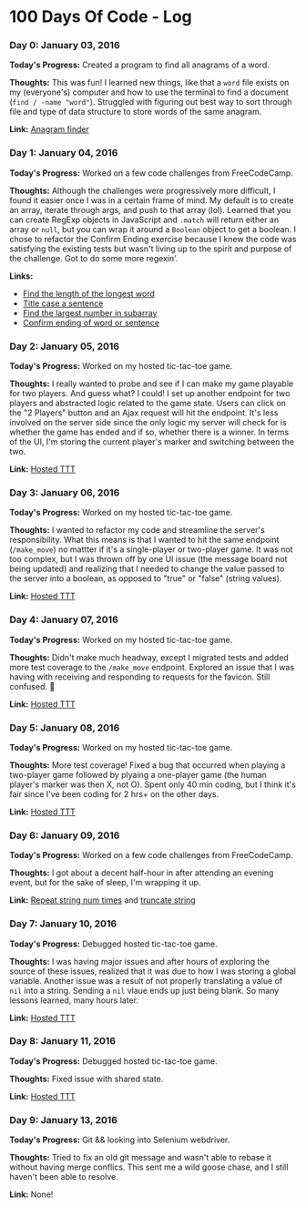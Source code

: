 # 100 Days Of Code - Log

### Day 0: January 03, 2016

**Today's Progress:** Created a program to find all anagrams of a word.

**Thoughts:** This was fun! I learned new things, like that a `word` file exists on my (everyone's) computer and how to use the terminal to find a document (`find / -name "word"`). Struggled with figuring out best way to sort through file and type of data structure to store words of the same anagram.

**Link:** [Anagram finder](https://gist.github.com/malinatran/40ace5a3286693105bb59248ea381f43)

### Day 1: January 04, 2016

**Today's Progress:** Worked on a few code challenges from FreeCodeCamp.

**Thoughts:** Although the challenges were progressively more difficult, I found it easier once I was in a certain frame of mind. My default is to create an array, iterate through args, and push to that array (lol). Learned that you can create RegExp objects in JavaScript and `.match` will return either an array or `null`, but you can wrap it around a `Boolean` object to get a boolean. I chose to refactor the Confirm Ending exercise because I knew the code was satisfying the existing tests but wasn't living up to the spirit and purpose of the challenge. Got to do some more regexin'.

**Links:** 
- [Find the length of the longest word](https://gist.github.com/malinatran/d77cb690f84c32cfe06991772c5d850e)
- [Title case a sentence](https://gist.github.com/malinatran/2becb9579f4e5dfbfa3bed30e0e2f0ce)
- [Find the largest number in subarray](https://gist.github.com/malinatran/49630c40fbd2ac405960b70b7bbb314c)
- [Confirm ending of word or sentence](https://gist.github.com/malinatran/cdaccd2f9b4a40a1db993e4efa190a24)

### Day 2: January 05, 2016

**Today's Progress:** Worked on my hosted tic-tac-toe game.

**Thoughts:** I really wanted to probe and see if I can make my game playable for two players. And guess what? I could! I set up another endpoint for two players and abstracted logic related to the game state. Users can click on the "2 Players" button and an Ajax request will hit the endpoint. It's less involved on the server side since the only logic my server will check for is whether the game has ended and if so, whether there is a winner. In terms of the UI, I'm storing the current player's marker and switching between the two.

**Link:** [Hosted TTT](https://github.com/malinatran/tic-tac-toe-x-web-server)

### Day 3: January 06, 2016

**Today's Progress:** Worked on my hosted tic-tac-toe game.

**Thoughts:** I wanted to refactor my code and streamline the server's responsibility. What this means is that I wanted to hit the same endpoint (`/make_move`) no mattter if it's a single-player or two-player game. It was not too complex, but I was thrown off by one UI issue (the message board not being updated) and realizing that I needed to change the value passed to the server into a boolean, as opposed to "true" or "false" (string values).

**Link:** [Hosted TTT](https://github.com/malinatran/tic-tac-toe-x-web-server)

### Day 4: January 07, 2016

**Today's Progress:** Worked on my hosted tic-tac-toe game.

**Thoughts:** Didn't make much headway, except I migrated tests and added more test coverage to the `/make_move` endpoint. Explored an issue that I was having with receiving and responding to requests for the favicon. Still confused. 🤔

**Link:** [Hosted TTT](https://github.com/malinatran/tic-tac-toe-x-web-server)

### Day 5: January 08, 2016

**Today's Progress:** Worked on my hosted tic-tac-toe game.

**Thoughts:** More test coverage! Fixed a bug that occurred when playing a two-player game followed by plyaing a one-player game (the human player's marker was then X, not O). Spent only 40 min coding, but I think it's fair since I've been coding for 2 hrs+ on the other days. 

**Link:** [Hosted TTT](https://github.com/malinatran/tic-tac-toe-x-web-server)

### Day 6: January 09, 2016

**Today's Progress:** Worked on a few code challenges from FreeCodeCamp.

**Thoughts:** I got about a decent half-hour in after attending an evening event, but for the sake of sleep, I'm wrapping it up.

**Link:** [Repeat string num times](https://gist.github.com/malinatran/5af72e5eb3ac2bca2a08f440188b7b25) and [truncate string](https://gist.github.com/malinatran/474753ee5f241938d955013f16463674)

### Day 7: January 10, 2016

**Today's Progress:** Debugged hosted tic-tac-toe game.

**Thoughts:** I was having major issues and after hours of exploring the source of these issues, realized that it was due to how I was storing a global variable. Another issue was a result of not properly translating a value of `nil` into a string. Sending a `nil` vlaue ends up just being blank. So many lessons learned, many hours later.

**Link:** [Hosted TTT](https://github.com/malinatran/tic-tac-toe-x-web-server)

### Day 8: January 11, 2016

**Today's Progress:** Debugged hosted tic-tac-toe game.

**Thoughts:** Fixed issue with shared state. 

**Link:** [Hosted TTT](https://github.com/malinatran/tic-tac-toe-x-web-server)

### Day 9: January 13, 2016

**Today's Progress:** Git && looking into Selenium webdriver.

**Thoughts:** Tried to fix an old git message and wasn't able to rebase it without having merge conflics. This sent me a wild goose chase, and I still haven't been able to resolve. 

**Link:** None!
